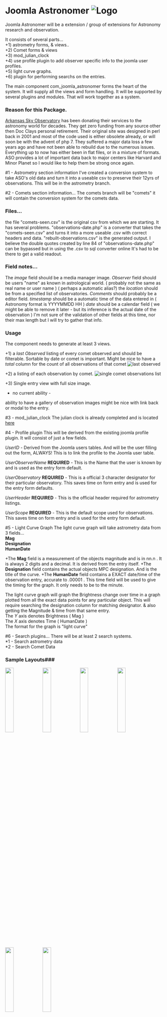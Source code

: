 # Joomla Astronomer ![Logo](https://github.com/N6REJ/Joomla_Astronomer/blob/master/joomla_astronomer_logo_200x200.png)
Joomla Astronomer will be a extension / group of extensions for Astronomy research and observation.


It consists of several parts...<br>
+1) astrometry forms, & views..<br>
+2) Comet forms & views<br>
+3) mod_julian_clock<br>
+4) use profile plugin to add observer specific info to the joomla user profiles.<br>
+5) light curve graphs.<br>
+6) plugin for performing searchs on the entries.<br>

The main component com_joomla_astronomer forms the heart of the system.  It will supply all the views and form handling.
It will be supported by several plugins and modules.  That will work together as a system.

### Reason for this Package.
[Arkansas Sky Observatory](http://arksky.org) has been donating their services to the astronomy world for decades.  They get zero funding from any source
other then Doc Clays personal retirement.  Their original site was designed in perl back in 2001 and most of the code used
is either obsolete already, or will soon be with the advent of php 7.  They suffered a major data loss a few years ago and have
not been able to rebuild due to the numerous issues.  Everything up to now has either been in flat files, or in a 
mixture of formats.
ASO provides a lot of important data back to major centers like Harvard and Minor Planet so I would like to help
them be strong once again.

#1 - Astrometry section information
I've created a conversion system to take ASO's old data and turn it into a useable csv to preserve their 12yrs of observations.
This will be in the astrometry branch.

#2 - Comets section information...
The comets branch will be "comets" it will contain the conversion system for the comets data.

### Files...
the file "comets-seen.csv" is the original csv from which we are starting.  It has several problems.
"observations-date.php" is a converter that takes the "comets-seen.csv" and turns it into a more useable .csv with correct headers and data.
"rebuilt-observations.csv" is the generated output.  I believe the double quotes created by line
84 of "observations-date.php" can be bypassed but in using the .csv to sql converter online It's had to 
be there to get a valid readout.

### Field notes...
The *image* field should be a media manager image.
*Observer* field should be users "name" as known in astrological world.  ( probably not the same as real name or user name ) ( perhaps a automatic alias?)
the *location* should be from a specified list of observatories.
*Comments* should probably be a editor field.
*timestamp* should be a automatic time of the data entered in ( Astronomy format is YYYYMMDD HH )
*date* should be a calendar field ( we might be able to remove it later - but its inference is the actual date of the observation )
I'm not sure of the validation of other fields at this time, nor their max length but I will try to gather that info.


### Usage
The component needs to generate at least 3 views.

+1) a *last Observed* listing of every comet observed and should be filterable.  Sortable by date or comet is important.  Might be nice to have a *total* column for the count of all observations of that comet
![last observed](https://cloud.githubusercontent.com/assets/1850089/14944082/3776b03c-0faf-11e6-8c4f-285ee5bb141c.JPG)

+2) a listing of each observation by comet.
![single comet observations list](https://cloud.githubusercontent.com/assets/1850089/14944083/3779a0c6-0faf-11e6-8af2-bcdb3c76fb0d.JPG)

+3) Single entry view with full size image.
- no current ability - 

ability to have a gallery of observation images might be nice with link back or modal to the entry.


#3 - mod_julian_clock
The julian clock is already completed and is located [here](https://github.com/N6REJ/mod_julianclock)

#4 - Profile plugin
This will be derived from the existing joomla profile plugin.  It will consist of just a few fields.

*UserID* - Derived from the Joomla users tables.  And will be the user filling out the form, ALWAYS!
This is to link the profile to the Joomla user table.

*UserObserverName* **REQUIRED** - This is the Name that the user is known by and is used as the entry form default.

*UserObservatory* **REQUIRED** - This is a official 3 character designator for their particular observatory.
This saves time on form entry and is used for the entry form defaults.

*UserHeader* **REQUIRED** - This is the official header required for astrometry listings.

*UserScope* **REQUIRED** - This is the default scope used for observations.  This saves time on form entry and is used for the entry form default.

#5 - Light Curve Graph
The light curve graph will take astrometry data from 3 fields...<br>
**Mag**<br>
**Designation**<br>
**HumanDate**<br>

+The **Mag** field is a measurement of the objects magnitude and is in nn.n . It is always 2 digits and a decimal.  It is derived from the entry itself.
+The **Designation** field contains the actual objects MPC designation.  And is the title of the curve.
+The **HumanDate** field contains a EXACT date/time of the observation entry, accurate to .00001 .
This time field will be used to give the timing for the graph.  It only needs to be to the minute.

The light curve graph will graph the Brightness change over time in a graph plotted from all the exact data points for any particular object.
This will require searching the designation column for matching designator.
& also getting the Magnitude & time from that same entry.<br>
The *Y* axis denotes Brightness ( Mag )<br>
The *X* axis denotes Time ( HumanDate )<br>
The format for the graph is "light curve"

#6 - Search plugins...
There will be at least 2 search systems.<br>
*1 - Search astrometry data<br>
*2 - Search Comet Data<br>


### Sample Layouts###
<img src="https://cloud.githubusercontent.com/assets/1850089/15264497/37d8c400-1939-11e6-8467-72c7d1bee0b7.JPG" width="23%"></img> <img src="https://cloud.githubusercontent.com/assets/1850089/15264556/e524b5f6-1939-11e6-8cc6-d525cff37497.JPG" width="23%"></img> <img src="https://cloud.githubusercontent.com/assets/1850089/15264557/e525be10-1939-11e6-8d05-1bf31adb199a.JPG" width="23%"></img> <img src="https://cloud.githubusercontent.com/assets/1850089/15264554/e522e348-1939-11e6-8f22-7f36bd88679e.JPG" width="23%"></img> <img src="https://cloud.githubusercontent.com/assets/1850089/15264558/e5262990-1939-11e6-8706-cf64d0f050f8.JPG" width="23%"></img> <img src="https://cloud.githubusercontent.com/assets/1850089/15264555/e524a728-1939-11e6-899e-bc9bcb926081.JPG" width="23%"></img> 

### CRITICAL ITEMS###.
anyone can view the entries, but only specified users can enter data.  To simplify matters the image folder used should be restricted to ONLY the one allowed...
for example... 
*/images/observations/comets* would be the root and then each comet would be a sub-folder using the name of the comet I guess...
so when they go to enter a image for comet *104P Kowal* it would automatically put the image in the */images/observations/comets/104P-Kowal* folder.
This forced location of images is not mandatory but would be helpful.  Possibility for duplicate image names does exist but is remote.

The ##entry## field is a **RAW** text field that contains the observation.  **It's format is vital!**
All spaces MUST be retained and displayed.

##Official Site##
[ArkSky.org](http://arksky.org)<br>
[Facebook Page](https://www.facebook.com/groups/421163751426836/)

Volunteers to develop this system will be embraced :D
